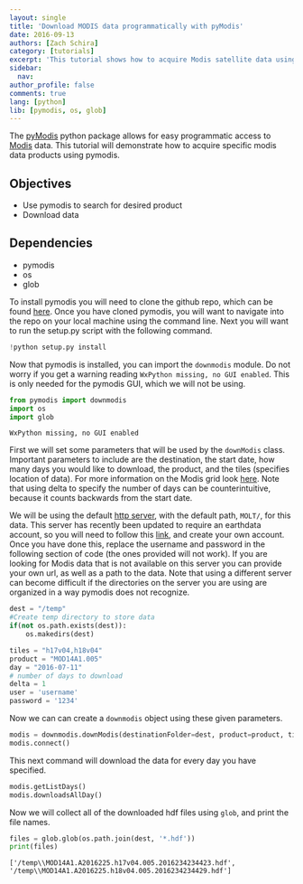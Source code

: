 ```yaml
---
layout: single
title: 'Download MODIS data programmatically with pyModis'
date: 2016-09-13
authors: [Zach Schira]
category: [tutorials]
excerpt: 'This tutorial shows how to acquire Modis satellite data using Python and the pyModis package.'
sidebar:
  nav:
author_profile: false
comments: true
lang: [python]
lib: [pymodis, os, glob]
---
```


The [pyModis](http://webcache.googleusercontent.com/search?q=cache:http://www.pymodis.org/_static/pyModis.pdf#27) python package allows for easy programmatic access to [Modis](http://modis.gsfc.nasa.gov/) data. This tutorial will demonstrate how to acquire specific modis data products using pymodis.


## Objectives
- Use pymodis to search for desired product
- Download data
 
## Dependencies
- pymodis
- os
- glob

To install pymodis you will need to clone the github repo, which can be found [here](https://github.com/lucadelu/pyModis). Once you have cloned pymodis, you will want to navigate into the repo on your local machine using the command line. Next you will want to run the setup.py script with the following command.


```python
!python setup.py install
```

Now that pymodis is installed, you can import the `downmodis` module. Do not worry if you get a warning reading `WxPython missing, no GUI enabled`. This is only needed for the pymodis GUI, which we will not be using.


```python
from pymodis import downmodis
import os
import glob
```

    WxPython missing, no GUI enabled


First we will set some parameters that will be used by the `downModis` class. Important parameters to include are the destination, the start date, how many days you would like to download, the product, and the tiles (specifies location of data). For more information on the Modis grid look [here](http://modis-land.gsfc.nasa.gov/MODLAND_grid.html). Note that using delta to specify the number of days can be counterintuitive, because it counts backwards from the start date.
 
We will be using the default [http server](http://e4ftl01.cr.usgs.gov), with the default path, `MOLT/`, for this data. This server has recently been updated to require an earthdata account, so you will need to follow this [link](https://urs.earthdata.nasa.gov/users/new), and create your own account. Once you have done this, replace the username and password in the following section of code (the ones provided will not work). If you are looking for Modis data that is not available on this server you can provide your own url, as well as a path to the data. Note that using a different server can become difficult if the directories on the server you are using are organized in a way pymodis does not recognize.


```python
dest = "/temp"
#Create temp directory to store data
if(not os.path.exists(dest)):
    os.makedirs(dest)

tiles = "h17v04,h18v04"
product = "MOD14A1.005"
day = "2016-07-11"
# number of days to download
delta = 1
user = 'username'
password = '1234'
```

Now we can can create a `downmodis` object using these given parameters.


```python
modis = downmodis.downModis(destinationFolder=dest, product=product, tiles=tiles, delta=delta, user=user, password=password)
modis.connect()
```

This next command will download the data for every day you have specified.


```python
modis.getListDays()
modis.downloadsAllDay()
```

Now we will collect all of the downloaded hdf files using `glob`, and print the file names.


```python
files = glob.glob(os.path.join(dest, '*.hdf'))
print(files)
```

    ['/temp\\MOD14A1.A2016225.h17v04.005.2016234234423.hdf', '/temp\\MOD14A1.A2016225.h18v04.005.2016234234429.hdf']

